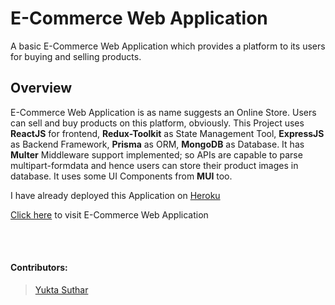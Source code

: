 # E-Commerce Web Application

A basic E-Commerce Web Application which provides a platform to its users for buying and selling products.

## Overview

E-Commerce Web Application is as name suggests an Online Store. Users can sell and buy products on this platform, obviously. This Project uses **ReactJS** for frontend, **Redux-Toolkit** as State Management Tool, **ExpressJS** as Backend Framework, **Prisma** as ORM, **MongoDB** as Database. It has **Multer** Middleware support implemented; so APIs are capable to parse multipart-formdata and hence users can store their product images in database. It uses some UI Components from **MUI** too.

I have already deployed this Application on [Heroku](https://heroku.com)

[Click here]() to visit E-Commerce Web Application

<br>
<br>

#### Contributors:

> [Yukta Suthar](https://github.com/yuktasuthar01)
